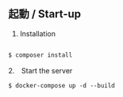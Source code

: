 ## 起動 / Start-up
1. Installation
```$xslt

$ composer install

```
2.　Start the server
```$xslt
$ docker-compose up -d --build
```